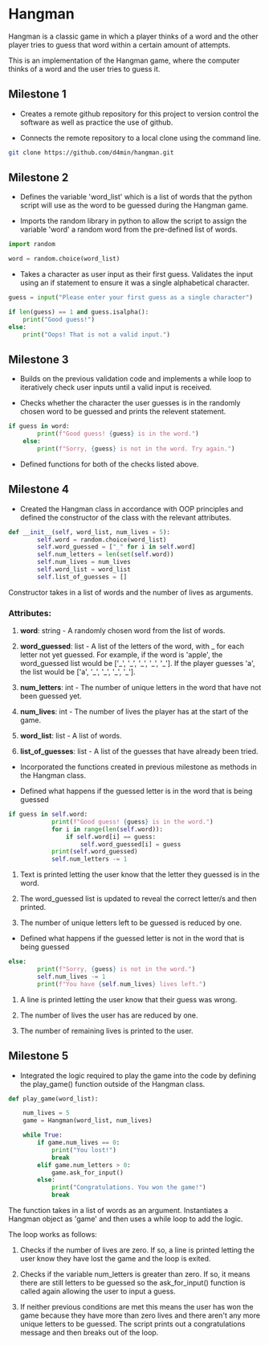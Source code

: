 # Hangman
Hangman is a classic game in which a player thinks of a word and the other player tries to guess that word within a certain amount of attempts.

This is an implementation of the Hangman game, where the computer thinks of a word and the user tries to guess it. 

## Milestone 1

- Creates a remote github repository for this project to version control the software as well as practice the use of github.

- Connects the remote repository to a local clone using the command line.

```bash
git clone https://github.com/d4min/hangman.git
```

## Milestone 2

- Defines the variable 'word_list' which is a list of words that the python script will use as the word to be guessed during the Hangman game. 

- Imports the random library in python to allow the script to assign the variable 'word' a random word from the pre-defined list of words.
```python
import random

word = random.choice(word_list)
```

- Takes a character as user input as their first guess. Validates the input using an if statement to ensure it was a single alphabetical character. 

```python
guess = input("Please enter your first guess as a single character")

if len(guess) == 1 and guess.isalpha():
    print("Good guess!")
else:
    print("Oops! That is not a valid input.")
```

## Milestone 3

- Builds on the previous validation code and implements a while loop to iteratively check user inputs until a valid input is received. 

- Checks whether the character the user guesses is in the randomly chosen word to be guessed and prints the relevent statement. 

```python
if guess in word:
        print(f"Good guess! {guess} is in the word.")
    else:
        print(f"Sorry, {guess} is not in the word. Try again.")
```
- Defined functions for both of the checks listed above.

## Milestone 4

- Created the Hangman class in accordance with OOP principles and defined the constructor of the class with the relevant attributes.

```python
def __init__(self, word_list, num_lives = 5):
        self.word = random.choice(word_list)
        self.word_guessed = ["_" for i in self.word]
        self.num_letters = len(set(self.word))
        self.num_lives = num_lives
        self.word_list = word_list
        self.list_of_guesses = []
```
Constructor takes in a list of words and the number of lives as arguments.
### Attributes:
1. **word**: string - A randomly chosen word from the list of words.

1. **word_guessed**: list - A list of the letters of the word, with _ for each letter not yet guessed. For example, if the word is 'apple', the word_guessed list would be ['\_', '\_', '\_', '\_', '\_']. If the player guesses 'a', the list would be ['a', '\_', '\_', '\_', '\_'].

1. **num_letters**: int - The number of unique letters in the word that have not been guessed yet.

1. **num_lives**: int - The number of lives the player has at the start of the game. 

1. **word_list**: list - A list of words.

1. **list_of_guesses**: list - A list of the guesses that have already been tried.

- Incorporated the functions created in previous milestone as methods in the Hangman class. 

- Defined what happens if the guessed letter is in the word that is being guessed

```python
if guess in self.word:
            print(f"Good guess! {guess} is in the word.")
            for i in range(len(self.word)):
                if self.word[i] == guess:
                    self.word_guessed[i] = guess
            print(self.word_guessed)
            self.num_letters -= 1
```
1. Text is printed letting the user know that the letter they guessed is in the word.

1. The word_guessed list is updated to reveal the correct letter/s and then printed.

1. The number of unique letters left to be guessed is reduced by one.

- Defined what happens if the guessed letter is not in the word that is being guessed

```python
else:
        print(f"Sorry, {guess} is not in the word.")
        self.num_lives -= 1
        print(f"You have {self.num_lives} lives left.")
```
1. A line is printed letting the user know that their guess was wrong.

1. The number of lives the user has are reduced by one.

1. The number of remaining lives is printed to the user. 

##  Milestone 5

- Integrated the logic required to play the game into the code by defining the play_game() function outside of the Hangman class. 

```python
def play_game(word_list):

    num_lives = 5
    game = Hangman(word_list, num_lives)

    while True:
        if game.num_lives == 0:
            print("You lost!")
            break
        elif game.num_letters > 0:
            game.ask_for_input()
        else:
            print("Congratulations. You won the game!")
            break
```
The function takes in a list of words as an argument. Instantiates a Hangman object as 'game' and then uses a while loop to add the logic.

The loop works as follows:

1. Checks if the number of lives are zero. If so, a line is printed letting the user know they have lost the game and the loop is exited. 

1. Checks if the variable num_letters is greater than zero. If so, it means there are still letters to be guessed so the ask_for_input() function is called again allowing the user to input a guess.

1. If neither previous conditions are met this means the user has won the game because they have more than zero lives and there aren't any more unique letters to be guessed. The script prints out a congratulations message and then breaks out of the loop. 

